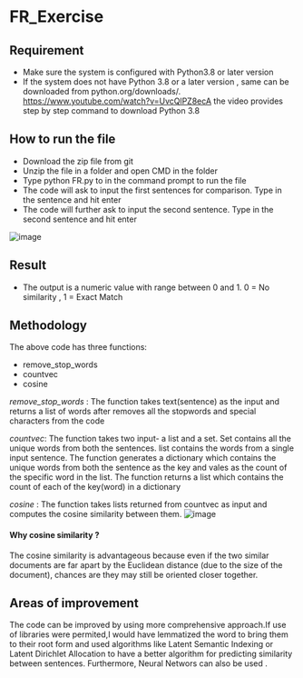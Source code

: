 # FR_Exercise

## Requirement 
- Make sure the system is configured with Python3.8 or later version
- If the system does not have Python 3.8 or a later version , same can be downloaded from python.org/downloads/. https://www.youtube.com/watch?v=UvcQlPZ8ecA the video provides step by step command to download Python 3.8

## How to run the file
- Download the zip file from git 
- Unzip the file in a folder and open CMD in the folder
- Type python FR.py to in the command prompt to run the file
- The code will ask to input the first sentences for comparison. Type in the sentence and hit enter
- The code will further ask to input the second sentence. Type in the second sentence and hit enter

![image](https://user-images.githubusercontent.com/68875257/106952914-c1db4b00-66ff-11eb-9166-7ea48b7f505b.png)


## Result
- The output is a numeric value with range between 0 and 1. 0 = No similarity , 1 = Exact Match

## Methodology

The above code has three functions:
- remove_stop_words
- countvec 
- cosine

*remove_stop_words*  : The function takes text(sentence) as the input and returns a list of words after removes all the stopwords and special characters from the code

*countvec*: The function takes two input- a list and a set. Set contains all the unique words from both the sentences. list contains the words from a single input sentence. The function generates a dictionary which contains the unique words from both the sentence as the key and vales as the count of the specific word in the list. The function returns a list which contains the count of each of the key(word) in a dictionary

*cosine* : The function takes lists returned from countvec as input and computes the cosine similarity between them.
![image](https://user-images.githubusercontent.com/68875257/106953670-a3298400-6700-11eb-83f1-f5d0fdf66863.png)

#### Why cosine similarity ?
The cosine similarity is advantageous because even if the two similar documents are far apart by the Euclidean distance (due to the size of the document), chances are they may still be oriented closer together.

## Areas of improvement

The code can be improved by using more comprehensive approach.If use of libraries were permited,I would have lemmatized the word to bring them to their root form and used algorithms like Latent Semantic Indexing or Latent Dirichlet Allocation to have a better algorithm for predicting similarity between sentences. Furthermore, Neural Networs can also be used .

